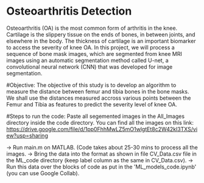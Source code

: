 # Osteoarthritis Detection
Osteoarthritis (OA) is the most common form of arthritis in the knee. Cartilage is the slippery tissue on the ends of bones, in between joints, and elsewhere in the body. The thickness of cartilage is an important biomarker to access the severity of knee OA. In this project, we will process a sequence of bone mask images, which are segmented from knee MRI images using an automatic segmentation method called U-net, a convolutional neural network (CNN) that was developed for image segmentation.

#Objective:
The objective of this study is to develop an algorithm to measure the distance between femur and tibia bones in the bone masks. We shall use the distances measured accross various points between the Femur and Tibia as features to predict the severity level of knee OA.

#Steps to run the code:
Paste all segemented images in the All_Images directory inside the code directory. You can find all the images on this link: https://drive.google.com/file/d/1pp0FhhMwLZ5mO1wlgtEt8c2W42kl3TXS/view?usp=sharing

-> Run main.m on MATLAB. (Code takes about 25-30 mins to process all the images.
-> Bring the data into the format as shown in file CV_Data.csv file in the ML_code directory (keep label column as the same in CV_Data.csv).
-> Run this data over the blocks of code as put in the 'ML_models_code.ipynb' (you can use Google Collab).


